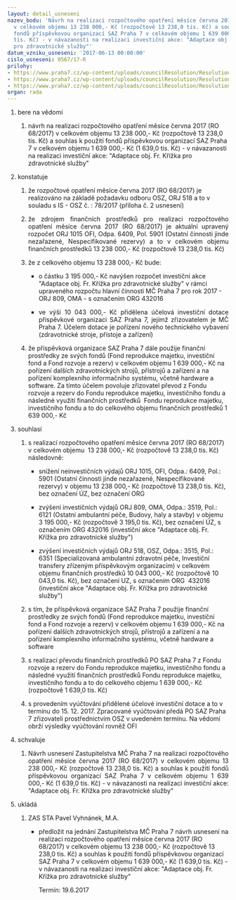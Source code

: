 ```yaml
---
layout: detail_usneseni
nazev_bodu: 'Návrh na realizaci rozpočtového opatření měsíce června 2017 (RO 68/2017)
  v celkovém objemu 13 238 000,- Kč (rozpočtově 13 238,0 tis. Kč) a souhlas k použití
  fondů příspěvkovou organizací SAZ Praha 7 v celkovém objemu 1 639 000,- Kč (1 639,0
  tis. Kč) - v návazanosti na realizaci investiční akce: "Adaptace obj. Fr. Křížka
  pro zdravotnické služby"'
datum_vzniku_usneseni: '2017-06-13 00:00:00'
cislo_usneseni: 0567/17-R
prilohy:
- https://www.praha7.cz/wp-content/uploads/councilResolution/Resolutions/29206/export/Duvodovazprava~215007.docx
- https://www.praha7.cz/wp-content/uploads/councilResolution/Resolutions/29206/export/ISOSZpozadaveknarozpoctoveopatreni~215006.doc
- https://www.praha7.cz/wp-content/uploads/councilResolution/Resolutions/29206/export/export~295843.pdf
organ: rada
---
```

<ol class="urzList_view" id="urzList">
<li id="" class="urzClass1"><span name="1">bere na vědomí</span> 
<ol class="urzOlClass">
<li id="" class="urzClass2" style="TEXT-ALIGN: left"><span><p>návrh na realizaci rozpočtového opatření měsíce června 2017 (RO 68/2017) v celkovém objemu 13 238 000,- Kč (rozpočtově 13 238,0 tis. Kč) a souhlas k použití fondů příspěvkovou organizací SAZ Praha 7 v celkovém objemu 1 639 000,- Kč (1 639,0 tis. Kč) - v návazanosti na realizaci investiční akce: "Adaptace obj. Fr. Křížka pro zdravotnické služby"</p></span></li></ol></li>
<li id="" class="urzClass1"><span name="6">konstatuje</span> 
<ol id="" class="urzOlClass">
<li id="" class="urzClass2" style="TEXT-ALIGN: left"><span><p>že rozpočtové opatření měsíce června 2017 (RO 68/2017)&nbsp;je realizováno na základě požadavku odboru OSZ, ORJ 518 a to v souladu s IS - OSZ č. : 78/2017 (příloha č. 2 usnesení)</p></span></li>
<li id="" class="urzClass2" style="TEXT-ALIGN: justify"><span><p style="TEXT-ALIGN: justify" data-mce-style="text-align: justify;">že zdrojem finančních prostředků pro realizaci rozpočtového opatření měsíce června 2017 (RO 68/2017) je aktuální upravený rozpočet ORJ 1015 OFI, Odpa. 6409, Pol. 5901 (Ostatní činnosti jinde nezařazené, Nespecifikované rezervy) a to v celkovém objemu finančních prostředků 13 238 000,- Kč (rozpočtově 13 238,0 tis. Kč)<br></p></span></li><li style="text-align: left;" id="" class="urzClass2"><span><p>že z celkového objemu 13 238 000,- Kč bude:&nbsp; <br></p></span><ul class="urzUlClass"><li style="text-align: left;" id="" class="urzClass3"><span><p>o částku 3 195 000,- Kč navýšen rozpočet investiční akce "Adaptace obj. Fr. Křížka pro zdravotnické služby" v rámci upraveného rozpočtu hlavní činnosti MČ Praha 7 pro rok 2017 - ORJ 809, OMA - s označením ORG 432016</p></span></li><li style="text-align: justify;" id="" class="urzClass3"><span><p style="text-align: justify;" data-mce-style="text-align: justify;">ve výši 10 043 000,- Kč přidělena účelová investiční dotace příspěvkové organizaci SAZ Praha 7, jejímž zřizovatelem je MČ Praha 7. Účelem dotace je pořízení nového technického vybavení (zdravotnické stroje, přístoje a zařízení)</p></span></li></ul></li><li style="text-align: left;" id="" class="urzClass2"><span><p>že příspěvková organizace SAZ Praha 7 dále použije finanční prostředky ze svých fondů (Fond reprodukce majetku, investiční fond a Fond rozvoje a rezerv) v celkovém objemu 1 639 000,- Kč na pořízení dalších zdravotnických strojů, přístrojů a zařízení a na pořízení komplexního informačního systému, včetně hardware a software. Za tímto účelem povoluje zřizovatel převod z Fondu rozvoje a rezerv do Fondu&nbsp;reprodukce majetku, investičního fondu a následné využití finančních prostředků&nbsp; Fondu reprodukce majetku, investičního fondu a to do celkového objemu finančních prostředků 1 639 000,- Kč</p></span></li>
</ol></li>
<li id="" class="urzClass1"><span name="26">souhlasí</span> 
<ol id="" class="urzOlClass">
<li id="" class="urzClass2" style="TEXT-ALIGN: left"><span><p>s realizací rozpočtového opatření&nbsp;měsíce června 2017 (RO 68/2017) v celkovém objemu&nbsp; 13 238 000,- Kč (rozpočtově 13 238,0 tis. Kč) následovně:</p></span>
<ul id="" class="urzUlClass">
<li id="" class="urzClass3" style="TEXT-ALIGN: left"><span><p>snížení neinvestičních výdajů ORJ 1015, OFI, Odpa.: 6409, Pol.: 5901 (Ostatní činnosti jinde nezařazené, Nespecifikované rezervy) v objemu 13 238 000,- Kč (rozpočtově 13 238,0 tis. Kč), bez označení ÚZ, bez označení ORG<br></p></span></li>
<li style="text-align: left;" id="" class="urzClass3"><span><p>zvýšení investičních výdajů ORJ 809, OMA, Odpa.: 3519, Pol.: 6121 (Ostatní ambulantní péče, Budovy, haly a stavby) v objemu 3 195 000,- Kč (rozpočtově 3 195,0 tis. Kč), bez označení ÚZ, s označením ORG 432016 (investiční akce "Adaptace obj. Fr. Křížka pro zdravotnické služby")<br></p></span></li><li style="text-align: left;" id="" class="urzClass3"><span><p>zvýšení investičních výdajů ORJ 518, OSZ, Odpa.: 3515, Pol.: 6351 (Specializovaná ambulantní zdravotní péče, Investiční transfery zřízeným příspěvkovým organizacím) v celkovém objemu finančních prostředků 10 043 000,- Kč (rozpočtově 10 043,0 tis. Kč), bez označení UZ, s označením ORG&nbsp; 432016 (investiční akce "Adaptace obj. Fr. Křížka pro zdravotnické služby")<br></p></span></li></ul></li><li style="text-align: left;" id="" class="urzClass2"><span><p>s tím, že příspěvková organizace SAZ Praha 7 použije finanční prostředky ze svých fondů (Fond reprodukce majetku, investiční fond a Fond rozvoje a rezerv) v celkovém objemu 1 639 000,- Kč na pořízení dalších zdravotnických strojů, přístrojů a zařízení a na pořízení komplexního informačního systému, včetně hardware a software<br></p></span></li><li style="text-align: left;" id="" class="urzClass2"><span><p>s realizací převodu finančních prostředků PO SAZ Praha 7 z Fondu rozvoje a rezerv do Fondu reprodukce majetku, investičního fondu a následné využití finančních prostředků Fondu reprodukce majetku, investičního fondu a to do celkového objemu 1 639 000,- Kč (rozpočtově 1 639,0 tis. Kč)</p></span></li><li style="text-align: left;" id="" class="urzClass2"><span><p>s provedením vyúčtování přidělené účelové investiční dotace a to v termínu do 15. 12. 2017. Zpracované vyúčtování předá PO SAZ Praha 7 zřizovateli prostřednictvím OSZ v uvedeném termínu. Na vědomí obrží výsledky vyúčtování rovněž OFI</p></span></li>
</ol></li>
<li id="" class="urzClass1"><span name="24">schvaluje</span><ol class="urzOlClass"><li style="text-align: justify;" id="" class="urzClass2"><span><p style="text-align: justify;" data-mce-style="text-align: justify;">Návrh usnesení Zastupitelstva MČ Praha 7 na realizaci rozpočtového opatření měsíce června 2017 (RO 68/2017) v celkovém objemu 13 238 000,- Kč (rozpočtově 13 238,0 tis. Kč) a souhlas k použití fondů příspěvkovou organizací SAZ Praha 7 v celkovém objemu 1 639 000,- Kč (1 639,0 tis. Kč) - v návazanosti na realizaci investiční akce: "Adaptace obj. Fr. Křížka pro zdravotnické služby"</p></span></li></ol></li><li class="urzClass1" id="urzUkoly"><span name="1">ukládá</span><ol class="urzOlClass"><li class="urzClass2"><span><p>ZAS STA Pavel Vyhnánek, M.A.</p></span><ul class="urzUlClass"><li class="urzClass3"><span><p>předložit na jednání Zastupitelstva MČ Praha 7 návrh usnesení na realizaci rozpočtového opatření měsíce června 2017 (RO 68/2017) v celkovém objemu 13 238 000,- Kč (rozpočtově 13 238,0 tis. Kč) a souhlas k použití fondů příspěvkovou organizací SAZ Praha 7 v celkovém objemu 1 639 000,- Kč (1 639,0 tis. Kč) - v návazanosti na realizaci investiční akce: "Adaptace obj. Fr. Křížka pro zdravotnické služby"</p></span><span class="urzUkolTermin">  Termín:&nbsp;19.6.2017</span></li></ul></li></ol></li></ol>